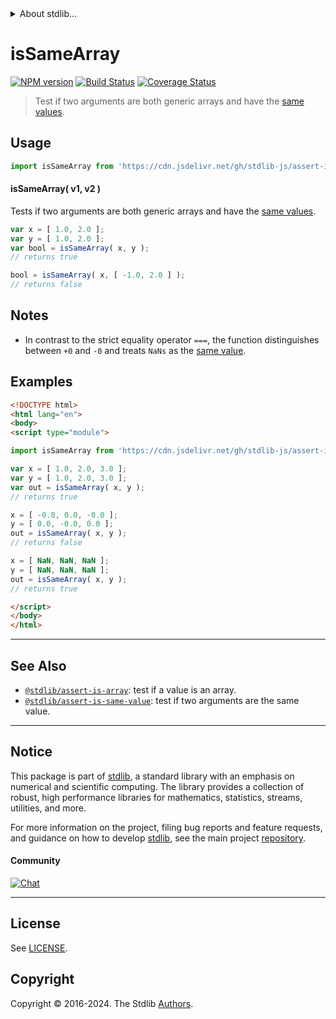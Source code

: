 <!--

@license Apache-2.0

Copyright (c) 2024 The Stdlib Authors.

Licensed under the Apache License, Version 2.0 (the "License");
you may not use this file except in compliance with the License.
You may obtain a copy of the License at

   http://www.apache.org/licenses/LICENSE-2.0

Unless required by applicable law or agreed to in writing, software
distributed under the License is distributed on an "AS IS" BASIS,
WITHOUT WARRANTIES OR CONDITIONS OF ANY KIND, either express or implied.
See the License for the specific language governing permissions and
limitations under the License.

-->


<details>
  <summary>
    About stdlib...
  </summary>
  <p>We believe in a future in which the web is a preferred environment for numerical computation. To help realize this future, we've built stdlib. stdlib is a standard library, with an emphasis on numerical and scientific computation, written in JavaScript (and C) for execution in browsers and in Node.js.</p>
  <p>The library is fully decomposable, being architected in such a way that you can swap out and mix and match APIs and functionality to cater to your exact preferences and use cases.</p>
  <p>When you use stdlib, you can be absolutely certain that you are using the most thorough, rigorous, well-written, studied, documented, tested, measured, and high-quality code out there.</p>
  <p>To join us in bringing numerical computing to the web, get started by checking us out on <a href="https://github.com/stdlib-js/stdlib">GitHub</a>, and please consider <a href="https://opencollective.com/stdlib">financially supporting stdlib</a>. We greatly appreciate your continued support!</p>
</details>

# isSameArray

[![NPM version][npm-image]][npm-url] [![Build Status][test-image]][test-url] [![Coverage Status][coverage-image]][coverage-url] <!-- [![dependencies][dependencies-image]][dependencies-url] -->

> Test if two arguments are both generic arrays and have the [same values][@stdlib/assert/is-same-value].



<section class="usage">

## Usage

```javascript
import isSameArray from 'https://cdn.jsdelivr.net/gh/stdlib-js/assert-is-same-array@esm/index.mjs';
```

#### isSameArray( v1, v2 )

Tests if two arguments are both generic arrays and have the [same values][@stdlib/assert/is-same-value].

```javascript
var x = [ 1.0, 2.0 ];
var y = [ 1.0, 2.0 ];
var bool = isSameArray( x, y );
// returns true

bool = isSameArray( x, [ -1.0, 2.0 ] );
// returns false
```

</section>

<!-- /.usage -->

<section class="notes">

## Notes

-   In contrast to the strict equality operator `===`, the function distinguishes between `+0` and `-0` and treats `NaNs` as the [same value][@stdlib/assert/is-same-value].

</section>

<!-- /.notes -->

<section class="examples">

## Examples

<!-- eslint no-undef: "error" -->

```html
<!DOCTYPE html>
<html lang="en">
<body>
<script type="module">

import isSameArray from 'https://cdn.jsdelivr.net/gh/stdlib-js/assert-is-same-array@esm/index.mjs';

var x = [ 1.0, 2.0, 3.0 ];
var y = [ 1.0, 2.0, 3.0 ];
var out = isSameArray( x, y );
// returns true

x = [ -0.0, 0.0, -0.0 ];
y = [ 0.0, -0.0, 0.0 ];
out = isSameArray( x, y );
// returns false

x = [ NaN, NaN, NaN ];
y = [ NaN, NaN, NaN ];
out = isSameArray( x, y );
// returns true

</script>
</body>
</html>
```

</section>

<!-- /.examples -->

<!-- Section for related `stdlib` packages. Do not manually edit this section, as it is automatically populated. -->

<section class="related">

* * *

## See Also

-   <span class="package-name">[`@stdlib/assert-is-array`][@stdlib/assert/is-array]</span><span class="delimiter">: </span><span class="description">test if a value is an array.</span>
-   <span class="package-name">[`@stdlib/assert-is-same-value`][@stdlib/assert/is-same-value]</span><span class="delimiter">: </span><span class="description">test if two arguments are the same value.</span>

</section>

<!-- /.related -->

<!-- Section for all links. Make sure to keep an empty line after the `section` element and another before the `/section` close. -->


<section class="main-repo" >

* * *

## Notice

This package is part of [stdlib][stdlib], a standard library with an emphasis on numerical and scientific computing. The library provides a collection of robust, high performance libraries for mathematics, statistics, streams, utilities, and more.

For more information on the project, filing bug reports and feature requests, and guidance on how to develop [stdlib][stdlib], see the main project [repository][stdlib].

#### Community

[![Chat][chat-image]][chat-url]

---

## License

See [LICENSE][stdlib-license].


## Copyright

Copyright &copy; 2016-2024. The Stdlib [Authors][stdlib-authors].

</section>

<!-- /.stdlib -->

<!-- Section for all links. Make sure to keep an empty line after the `section` element and another before the `/section` close. -->

<section class="links">

[npm-image]: http://img.shields.io/npm/v/@stdlib/assert-is-same-array.svg
[npm-url]: https://npmjs.org/package/@stdlib/assert-is-same-array

[test-image]: https://github.com/stdlib-js/assert-is-same-array/actions/workflows/test.yml/badge.svg?branch=v0.2.0
[test-url]: https://github.com/stdlib-js/assert-is-same-array/actions/workflows/test.yml?query=branch:v0.2.0

[coverage-image]: https://img.shields.io/codecov/c/github/stdlib-js/assert-is-same-array/main.svg
[coverage-url]: https://codecov.io/github/stdlib-js/assert-is-same-array?branch=main

<!--

[dependencies-image]: https://img.shields.io/david/stdlib-js/assert-is-same-array.svg
[dependencies-url]: https://david-dm.org/stdlib-js/assert-is-same-array/main

-->

[chat-image]: https://img.shields.io/gitter/room/stdlib-js/stdlib.svg
[chat-url]: https://app.gitter.im/#/room/#stdlib-js_stdlib:gitter.im

[stdlib]: https://github.com/stdlib-js/stdlib

[stdlib-authors]: https://github.com/stdlib-js/stdlib/graphs/contributors

[umd]: https://github.com/umdjs/umd
[es-module]: https://developer.mozilla.org/en-US/docs/Web/JavaScript/Guide/Modules

[deno-url]: https://github.com/stdlib-js/assert-is-same-array/tree/deno
[deno-readme]: https://github.com/stdlib-js/assert-is-same-array/blob/deno/README.md
[umd-url]: https://github.com/stdlib-js/assert-is-same-array/tree/umd
[umd-readme]: https://github.com/stdlib-js/assert-is-same-array/blob/umd/README.md
[esm-url]: https://github.com/stdlib-js/assert-is-same-array/tree/esm
[esm-readme]: https://github.com/stdlib-js/assert-is-same-array/blob/esm/README.md
[branches-url]: https://github.com/stdlib-js/assert-is-same-array/blob/main/branches.md

[stdlib-license]: https://raw.githubusercontent.com/stdlib-js/assert-is-same-array/main/LICENSE

[@stdlib/assert/is-same-value]: https://github.com/stdlib-js/assert-is-same-value/tree/esm

<!-- <related-links> -->

[@stdlib/assert/is-array]: https://github.com/stdlib-js/assert-is-array/tree/esm

<!-- </related-links> -->

</section>

<!-- /.links -->
